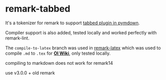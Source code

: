 # remark-tabbed

It's a tokenizer for remark to support [tabbed plugin in pymdown](https://facelessuser.github.io/pymdown-extensions/extensions/tabbed/).

Compiler support is also added, tested locally and worked perfectly with remark-lint.

The `compile-to-latex` branch was used in [remark-latex](https://github.com/Ir1d/remark-latex) which was used to compile `.md` to `.tex` for [**OI Wiki**](https://github.com/24OI/OI-wiki), only tested locally.

compiling to markdown does not work for remark14

use v3.0.0 + old remark
